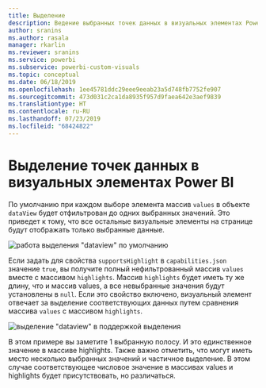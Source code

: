```yaml
---
title: Выделение
description: Ведение выбранных точек данных в визуальных элементах Power BI
author: sranins
ms.author: rasala
manager: rkarlin
ms.reviewer: sranins
ms.service: powerbi
ms.subservice: powerbi-custom-visuals
ms.topic: conceptual
ms.date: 06/18/2019
ms.openlocfilehash: 1ee45781ddc29eee9eeab23a5d748fb7752fe907
ms.sourcegitcommit: 473d031c2ca1da8935f957d9faea642e3aef9839
ms.translationtype: HT
ms.contentlocale: ru-RU
ms.lasthandoff: 07/23/2019
ms.locfileid: "68424822"
---
```

# <a name="highlight-data-points-in-power-bi-visuals"></a>Выделение точек данных в визуальных элементах Power BI

По умолчанию при каждом выборе элемента массив `values` в объекте `dataView` будет отфильтрован до одних выбранных значений. Это приведет к тому, что все остальные визуальные элементы на странице будут отображать только выбранные данные.

![работа выделения "dataview" по умолчанию](./media/highlight-dataview.png)

Если задать для свойства `supportsHighlight` в `capabilities.json` значение `true`, вы получите полный нефильтрованный массив `values` вместе с массивом `highlights`. Массив `highlights` будет иметь ту же длину, что и массив values, а все невыбранные значения будут установлены в `null`. Если это свойство включено, визуальный элемент отвечает за выделение соответствующих данных путем сравнения массива `values` с массивом `highlights`.

![выделение "dataview" в поддержкой выделения](./media/highlight-dataview-supports.png)

В этом примере вы заметите 1 выбранную полосу. И это единственное значение в массиве highlights. Также важно отметить, что могут иметь место несколько выбранных значений и частичное выделение. В этом случае соответствующее числовое значение в массивах values и highlights будет присутствовать, но различаться.
